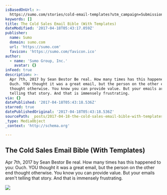 ```yaml
---
isBasedOnUrl: >-
  https://sumo.com/stories/cold-email-templates?utm_campaign=Submission&utm_medium=Community&utm_source=GrowthHackers.com
keywords: []
title: The Cold Sales Email Bible (With Templates)
dateModified: '2017-04-18T05:43:17.059Z'
publisher:
  name: Sumo
  domain: sumo.com
  url: 'https://sumo.com'
  favicon: 'https://sumo.com/favicon.ico'
author:
  - name: 'Sumo Group, Inc.'
    avatar: {}
inFeed: true
description: >-
  Apr 7th, 2017 by Sean Bestor Be real. How many times has this happened to you:
  Ouch. YOU thought it was a great email, but the person on the other end
  thought otherwise. You know you can provide value. But your emails aren't
  telling that story. And that is immensely frustrating.
via: {}
datePublished: '2017-04-18T05:43:18.536Z'
starred: true
datePublishedOriginal: '2017-04-18T05:43:18.536Z'
sourcePath: _posts/2017-04-18-the-cold-sales-email-bible-with-templates.md
_type: MediaObject
_context: 'http://schema.org'

---
```

<article style=""><h1>The Cold Sales Email Bible (With Templates)</h1><p>Apr 7th, 2017 by Sean Bestor Be real. How many times has this happened to you: Ouch. YOU thought it was a great email, but the person on the other end thought otherwise. You know you can provide value. But your emails aren't telling that story. And that is immensely frustrating.</p><img src="https://media.sumo.com/storyimages/8c7e48b5-3331-4ba3-ae11-93db7450ab91" /></article>